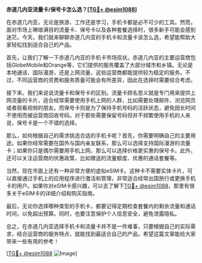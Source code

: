 **赤道几内亚流量卡/保号卡怎么选？[[TG💪+ @esim1088](https://t.me/s/esim1088)]**

在赤道几内亚，无论是旅游、工作还是学习，手机卡都是必不可少的工具。然而，面对市场上琳琅满目的流量卡、保号卡以及各种套餐选择时，很多新手可能会感到迷茫。今天，我们就来聊聊赤道几内亚的手机卡和流量卡该怎么选，希望能帮助大家轻松找到适合自己的产品。

首先，让我们了解一下赤道几内亚的手机卡市场现状。赤道几内亚的主要运营商包括GlobeMobile和Orange等，它们提供的服务覆盖了大部分城市和乡镇。无论是本地通话、国际漫游，还是上网流量，这些运营商都能提供较为稳定的服务。不过，不同运营商的资费和服务质量可能会有所差异，因此在选择时需要综合考虑。

接下来，我们来说说流量卡和保号卡的区别。流量卡顾名思义就是专门用来提供上网流量的卡片，适合经常需要使用手机上网的人群，比如需要处理邮件、浏览网页或者观看视频的朋友。而保号卡则是为了保持手机号码的活跃状态，避免因长时间不使用而被运营商回收号码。对于那些需要保留号码但并不频繁使用手机的人来说，保号卡是一个不错的选择。

那么，如何根据自己的需求挑选合适的手机卡呢？首先，你需要明确自己的主要用途。如果你经常需要在国外与国内亲友联系，那么可以选择支持国际漫游的流量卡；如果你只是偶尔需要用手机上网，那么可以选择价格更实惠的保号卡。此外，还可以关注运营商的优惠政策，比如赠送的流量额度、优惠的通话套餐等。

当然，现在市面上还有一种非常方便的虚拟eSIM卡。这种卡不需要实体卡片，可以直接通过手机上的应用程序进行激活和管理，非常适合经常出国旅行或更换手机卡的用户。如果你对eSIM卡感兴趣，可以去了解下[TG💪+ @esim1088](https://t.me/s/esim1088)，那里有很多关于eSIM卡的详细介绍和购买指南。

最后，无论你选择哪种类型的手机卡，都要记得定期检查套餐内的剩余流量和通话时间，以免超出预算。同时，也要注意保护个人信息安全，避免泄露隐私。

总之，在赤道几内亚选择手机卡和流量卡并不是一件难事，只要根据自己的实际需求，结合运营商的服务特点，就能找到最适合自己的产品。希望这篇文章能给大家带来一些有用的参考！ 

[[TG💪+ @esim1088](https://t.me/s/esim1088) ![Image](https://i.postimg.cc/4NQfJmqS/Snipaste-2025-05-13-00-14-12.png)]